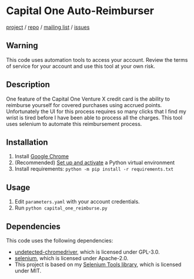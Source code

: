 Capital One Auto-Reimburser
===========================

[project](https://sr.ht/~logankirkland/capital-one-reimburse/) /
[repo](https://git.sr.ht/~logankirkland/capital-one-reimburse) /
[mailing list](https://lists.sr.ht/~logankirkland/capital-one-reimburse) /
[issues](https://todo.sr.ht/~logankirkland/capital-one-reimburse)

Warning
-------
This code uses automation tools to access your account. Review the terms
of service for your account and use this tool at your own risk.

Description
-----------

One feature of the Capital One Venture X credit card is the ability
to reimburse yourself for covered purchases using accrued points.
Unfortunately the UI for this process requires so many clicks that I
find my wrist is tired before I have been able to process all the
charges. This tool uses selenium to automate this reimbursement process.

Installation
------------

1. Install [Google Chrome](https://www.google.com/chrome/)
2. (Recommended) [Set up and activate](https://docs.python.org/3/library/venv.html#creating-virtual-environments)
   a Python virtual environment
3. Install requirements: `python -m pip install -r requirements.txt`

Usage
-----

1. Edit `parameters.yaml` with your account credentials.
2. Run `python capital_one_reimburse.py`

Dependencies
------------

This code uses the following dependencies:

- [undetected-chromedriver](https://github.com/ultrafunkamsterdam/undetected-chromedriver),
  which is licensed under GPL-3.0.
- [selenium](https://github.com/SeleniumHQ/Selenium), which is licensed
  under Apache-2.0.
- This project is based on my [Selenium Tools library](https://git.sr.ht/~logankirkland/selenium-tools),
  which is licensed under MIT.